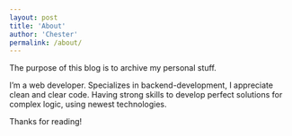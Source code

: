 ```yaml
---
layout: post
title: 'About'
author: 'Chester'
permalink: /about/
---
```


The purpose of this blog is to archive my personal stuff.

I’m a web developer. Specializes in backend-development, I appreciate clean and clear code. Having strong skills to develop perfect solutions for complex logic, using newest technologies.

Thanks for reading!
